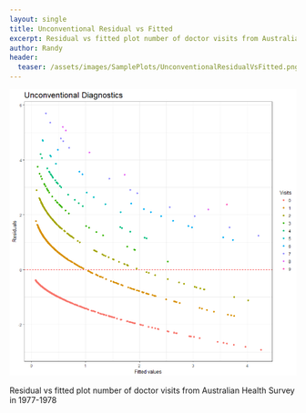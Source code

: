 ```yaml
---
layout: single
title: Unconventional Residual vs Fitted
excerpt: Residual vs fitted plot number of doctor visits from Australian Health Survey in 1977-1978
author: Randy
header:
  teaser: /assets/images/SamplePlots/UnconventionalResidualVsFitted.png
---
```


![](/assets/images/SamplePlots/UnconventionalResidualVsFitted.png)

Residual vs fitted plot number of doctor visits from Australian Health Survey in 1977-1978